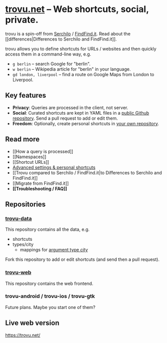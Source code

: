 # [trovu.net](https://trovu.net/) – Web shortcuts, social, private.

trovu is a spin-off from [Serchilo](https://github.com/georgjaehnig/serchilo-drupal) / [FindFind.it](https://www.findfind.it/). Read about the [[differences|Differences to Serchilo and FindFind.it]].

trovu allows you to define shortcuts for URLs / websites and then quickly access them in a command-line way, e.g.

- `g berlin` – search Google for "berlin".
- `w berlin` – Wikipedia article for "berlin" in your language.
- `gd london, liverpool` – find a route on Google Maps from London to Liverpool. 

## Key features

- **Privacy**: Queries are processed in the client, not server.
- **Social**: Curated shortcuts are kept in YAML files in a [public Github repository](https://github.com/trovu/trovu-data). Send a pull request to add or edit them.
- **Freedom**: Optionally, create personal shortcuts in [your own repository](https://github.com/trovu/trovu-data-user).

## Read more

- [[How a query is processed]]
- [[Namespaces]]
- [[Shortcut URLs]]
- [Advanced settings & personal shortcuts](https://github.com/trovu/trovu.github.io/wiki/Advanced-settings-&-personal-shortcuts)
- [[Trovu compared to Serchilo / FindFind.it|to Differences to Serchilo and FindFind.it]]
- [[Migrate from FindFind.it]]
- **[[Troubleshooting / FAQ]]**

## Repositories

### [trovu-data](https://github.com/trovu/trovu-data)

This repository contains all the data, e.g.

- shortcuts
- types/city
  - mappings for [argument type *city*](https://github.com/trovu/trovu.github.io/wiki/Shortcut-URLs#city)

Fork this repository to add or edit shortcuts (and send then a pull request).

### [trovu-web](https://github.com/trovu/trovu-web)

This repository contains the web frontend.

### trovu-android / trovu-ios / trovu-gtk

Future plans. Maybe you start one of them?

## Live web version

https://trovu.net/
